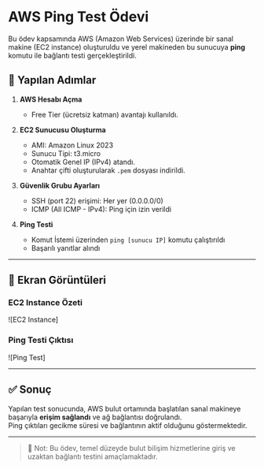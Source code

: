 # AWS Ping Test Ödevi

Bu ödev kapsamında AWS (Amazon Web Services) üzerinde bir sanal makine (EC2 instance) oluşturuldu ve yerel makineden bu sunucuya **ping** komutu ile bağlantı testi gerçekleştirildi.

## 🔧 Yapılan Adımlar

1. **AWS Hesabı Açma**
   - Free Tier (ücretsiz katman) avantajı kullanıldı.

2. **EC2 Sunucusu Oluşturma**
   - AMI: Amazon Linux 2023
   - Sunucu Tipi: t3.micro
   - Otomatik Genel IP (IPv4) atandı.
   - Anahtar çifti oluşturularak `.pem` dosyası indirildi.

3. **Güvenlik Grubu Ayarları**
   - SSH (port 22) erişimi: Her yer (0.0.0.0/0)
   - ICMP (All ICMP - IPv4): Ping için izin verildi

4. **Ping Testi**
   - Komut İstemi üzerinden `ping [sunucu IP]` komutu çalıştırıldı
   - Başarılı yanıtlar alındı

---

## 📸 Ekran Görüntüleri

### EC2 Instance Özeti

![EC2 Instance]



### Ping Testi Çıktısı

![Ping Test]

---

## ✅ Sonuç

Yapılan test sonucunda, AWS bulut ortamında başlatılan sanal makineye başarıyla **erişim sağlandı** ve ağ bağlantısı doğrulandı.  
Ping çıktıları gecikme süresi ve bağlantının aktif olduğunu göstermektedir.

---

> 🧠 Not: Bu ödev, temel düzeyde bulut bilişim hizmetlerine giriş ve uzaktan bağlantı testini amaçlamaktadır.
